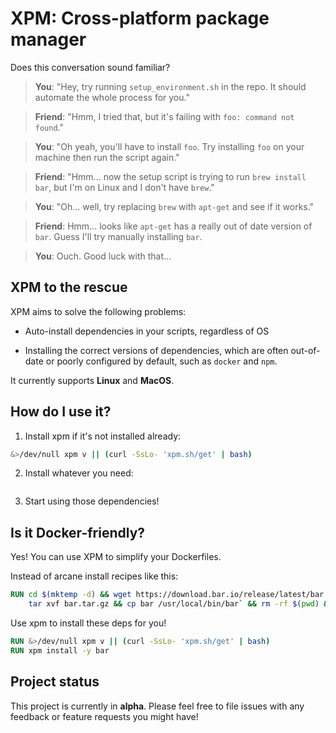 # XPM: Cross-platform package manager

Does this conversation sound familiar?

> **You**: "Hey, try running `setup_environment.sh` in the repo. It should automate the whole process for you."

> **Friend**: "Hmm, I tried that, but it's failing with `foo: command not found`."

> **You**: "Oh yeah, you'll have to install `foo`. Try installing `foo` on your machine then run the script again."

> **Friend**: "Hmm... now the setup script is trying to run `brew install bar`, but I'm on Linux and I don't have `brew`."

> **You**: "Oh... well, try replacing `brew` with `apt-get` and see if it works."

> **Friend**: Hmm... looks like `apt-get` has a really out of date version of `bar`. Guess I'll try manually installing `bar`.

> **You**: Ouch. Good luck with that...

## XPM to the rescue

XPM aims to solve the following problems:

- Auto-install dependencies in your scripts, regardless of OS

- Installing the correct versions of dependencies, which are often out-of-date or
  poorly configured by default, such as `docker` and `npm`.

It currently supports **Linux** and **MacOS**.

## How do I use it?

1. Install xpm if it's not installed already:

```bash
&>/dev/null xpm v || (curl -SsLo- 'xpm.sh/get' | bash)
```

2. Install whatever you need:

```bash

```

3. Start using those dependencies!

## Is it Docker-friendly?

Yes! You can use XPM to simplify your Dockerfiles.

Instead of arcane install recipes like this:

```dockerfile
RUN cd $(mktemp -d) && wget https://download.bar.io/release/latest/bar.tar.gz && \
    tar xvf bar.tar.gz && cp bar /usr/local/bin/bar` && rm -rf $(pwd) && cd -
```

Use xpm to install these deps for you!

```dockerfile
RUN &>/dev/null xpm v || (curl -SsLo- 'xpm.sh/get' | bash)
RUN xpm install -y bar
```

## Project status

This project is currently in **alpha**. Please feel free to file issues with any feedback or feature requests you might have!
